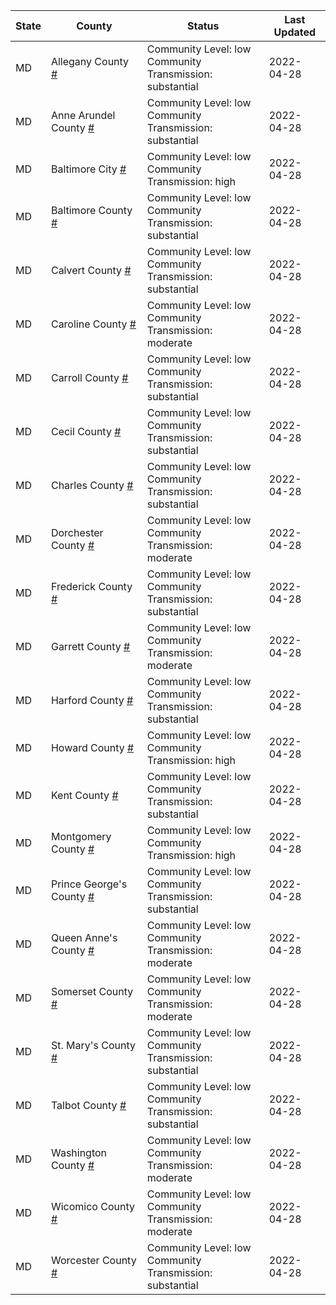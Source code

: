 State | County | Status | Last Updated
--- | --- | --- | --- 
MD | Allegany County <a href="#allegany_county">#</a> | <a name="allegany_county"></a>Community Level: low<br/>Community Transmission: substantial | 2022-04-28
MD | Anne Arundel County <a href="#anne_arundel_county">#</a> | <a name="anne_arundel_county"></a>Community Level: low<br/>Community Transmission: substantial | 2022-04-28
MD | Baltimore City <a href="#baltimore_city">#</a> | <a name="baltimore_city"></a>Community Level: low<br/>Community Transmission: high | 2022-04-28
MD | Baltimore County <a href="#baltimore_county">#</a> | <a name="baltimore_county"></a>Community Level: low<br/>Community Transmission: substantial | 2022-04-28
MD | Calvert County <a href="#calvert_county">#</a> | <a name="calvert_county"></a>Community Level: low<br/>Community Transmission: substantial | 2022-04-28
MD | Caroline County <a href="#caroline_county">#</a> | <a name="caroline_county"></a>Community Level: low<br/>Community Transmission: moderate | 2022-04-28
MD | Carroll County <a href="#carroll_county">#</a> | <a name="carroll_county"></a>Community Level: low<br/>Community Transmission: substantial | 2022-04-28
MD | Cecil County <a href="#cecil_county">#</a> | <a name="cecil_county"></a>Community Level: low<br/>Community Transmission: substantial | 2022-04-28
MD | Charles County <a href="#charles_county">#</a> | <a name="charles_county"></a>Community Level: low<br/>Community Transmission: substantial | 2022-04-28
MD | Dorchester County <a href="#dorchester_county">#</a> | <a name="dorchester_county"></a>Community Level: low<br/>Community Transmission: moderate | 2022-04-28
MD | Frederick County <a href="#frederick_county">#</a> | <a name="frederick_county"></a>Community Level: low<br/>Community Transmission: substantial | 2022-04-28
MD | Garrett County <a href="#garrett_county">#</a> | <a name="garrett_county"></a>Community Level: low<br/>Community Transmission: moderate | 2022-04-28
MD | Harford County <a href="#harford_county">#</a> | <a name="harford_county"></a>Community Level: low<br/>Community Transmission: substantial | 2022-04-28
MD | Howard County <a href="#howard_county">#</a> | <a name="howard_county"></a>Community Level: low<br/>Community Transmission: high | 2022-04-28
MD | Kent County <a href="#kent_county">#</a> | <a name="kent_county"></a>Community Level: low<br/>Community Transmission: substantial | 2022-04-28
MD | Montgomery County <a href="#montgomery_county">#</a> | <a name="montgomery_county"></a>Community Level: low<br/>Community Transmission: high | 2022-04-28
MD | Prince George's County <a href="#prince_george's_county">#</a> | <a name="prince_george's_county"></a>Community Level: low<br/>Community Transmission: substantial | 2022-04-28
MD | Queen Anne's County <a href="#queen_anne's_county">#</a> | <a name="queen_anne's_county"></a>Community Level: low<br/>Community Transmission: moderate | 2022-04-28
MD | Somerset County <a href="#somerset_county">#</a> | <a name="somerset_county"></a>Community Level: low<br/>Community Transmission: moderate | 2022-04-28
MD | St. Mary's County <a href="#st._mary's_county">#</a> | <a name="st._mary's_county"></a>Community Level: low<br/>Community Transmission: substantial | 2022-04-28
MD | Talbot County <a href="#talbot_county">#</a> | <a name="talbot_county"></a>Community Level: low<br/>Community Transmission: substantial | 2022-04-28
MD | Washington County <a href="#washington_county">#</a> | <a name="washington_county"></a>Community Level: low<br/>Community Transmission: moderate | 2022-04-28
MD | Wicomico County <a href="#wicomico_county">#</a> | <a name="wicomico_county"></a>Community Level: low<br/>Community Transmission: moderate | 2022-04-28
MD | Worcester County <a href="#worcester_county">#</a> | <a name="worcester_county"></a>Community Level: low<br/>Community Transmission: substantial | 2022-04-28
